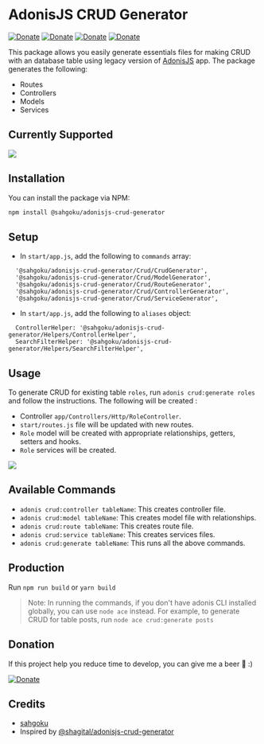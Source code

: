 # AdonisJS CRUD Generator

[![Donate](https://img.shields.io/badge/Ask%20me-anything-1abc9c.svg)](mailto:contact@jauressah.com)
[![Donate](https://img.shields.io/badge/Telegram-2CA5E0?&logo=telegram)](https://t.me/anikicommunity)
[![Donate](https://img.shields.io/badge/GitHub-100000?&logo=github&logoColor=white)](https://github.com/sahgoku/sahgoku-adonisjs-crud-generator)
[![Donate](https://img.shields.io/badge/Donate-Beer-green.svg)](http://www.buymeacoffee.com/sahgoku)

This package allows you easily generate essentials files for making CRUD with an database table using legacy version
of [AdonisJS](https://legacy.adonisjs.com) app. The package generates the following:

- Routes
- Controllers
- Models
- Services

## Currently Supported

[comment]: <> (- MySQL)

![](https://img.shields.io/badge/PostgreSQL-316192?style=for-the-badge&logo=postgresql&logoColor=white)

[comment]: <> (- SQLite)

## Installation

You can install the package via NPM:

``` bash
npm install @sahgoku/adonisjs-crud-generator
```

## Setup

- In `start/app.js`, add the following to `commands` array:

```
  '@sahgoku/adonisjs-crud-generator/Crud/CrudGenerator',
  '@sahgoku/adonisjs-crud-generator/Crud/ModelGenerator',
  '@sahgoku/adonisjs-crud-generator/Crud/RouteGenerator',
  '@sahgoku/adonisjs-crud-generator/Crud/ControllerGenerator',
  '@sahgoku/adonisjs-crud-generator/Crud/ServiceGenerator',
```

- In `start/app.js`, add the following to `aliases` object:

```
  ControllerHelper: '@sahgoku/adonisjs-crud-generator/Helpers/ControllerHelper',
  SearchFilterHelper: '@sahgoku/adonisjs-crud-generator/Helpers/SearchFilterHelper',
```

## Usage

To generate CRUD for existing table `roles`, run `adonis crud:generate roles` and follow the instructions. The following
will be created :

- Controller `app/Controllers/Http/RoleController`.
- `start/routes.js` file will be updated with new routes.
- `Role` model will be created with appropriate relationships, getters, setters and hooks.
- `Role` services will be created.

![](https://www.jauressah.com/wp-content/uploads/2021/06/render1624560390499.gif)

## Available Commands

- `adonis crud:controller tableName`: This creates controller file.
- `adonis crud:model tableName`: This creates model file with relationships.
- `adonis crud:route tableName`: This creates route file.
- `adonis crud:service tableName`: This creates services files.
- `adonis crud:generate tableName`: This runs all the above commands.

[comment]: <> (## Options)

[comment]: <> (- `--connection`: This option allows you specify which DB connection to use for the command e.g)

[comment]: <> (  `adonis crud:controller tableName --connection=sqlite`)

[comment]: <> (>NB: The connection must have been defined in `config/database.js`)

## Production

Run `npm run build` or `yarn build`

> Note: In running the commands, if you don't have adonis CLI installed globally, you can use `node ace` instead. For example, to generate CRUD for table posts, run `node ace crud:generate posts`

## Donation

If this project help you reduce time to develop, you can give me a beer 🍺 :)

[![Donate](https://img.shields.io/badge/Donate-Beer-green.svg)](http://www.buymeacoffee.com/?via=sahgoku)

## Credits

- [sahgoku](https://github.com/sahgoku)
- Inspired by [@shagital/adonisjs-crud-generator](https://github.com/Shagital/adonisjs-crud-generator)
